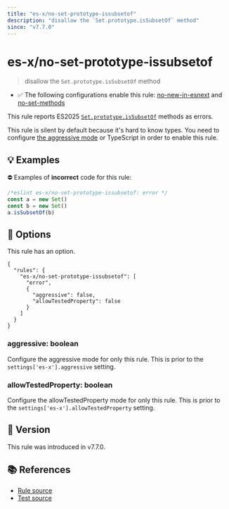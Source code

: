 ```yaml
---
title: "es-x/no-set-prototype-issubsetof"
description: "disallow the `Set.prototype.isSubsetOf` method"
since: "v7.7.0"
---
```


# es-x/no-set-prototype-issubsetof
> disallow the `Set.prototype.isSubsetOf` method

- ✅ The following configurations enable this rule: [no-new-in-esnext] and [no-set-methods]

This rule reports ES2025 [`Set.prototype.isSubsetOf`](https://github.com/tc39/proposal-set-methods) methods as errors.

This rule is silent by default because it's hard to know types. You need to configure [the aggressive mode](https://github.com/eslint-community/eslint-plugin-es-x/tree/master/docs/#the-aggressive-mode) or TypeScript in order to enable this rule.

## 💡 Examples

⛔ Examples of **incorrect** code for this rule:

<eslint-playground type="bad">

```js
/*eslint es-x/no-set-prototype-issubsetof: error */
const a = new Set()
const b = new Set()
a.isSubsetOf(b)
```

</eslint-playground>

## 🔧 Options

This rule has an option.

```jsonc
{
  "rules": {
    "es-x/no-set-prototype-issubsetof": [
      "error",
      {
        "aggressive": false,
        "allowTestedProperty": false
      }
    ]
  }
}
```

### aggressive: boolean

Configure the aggressive mode for only this rule.
This is prior to the `settings['es-x'].aggressive` setting.

### allowTestedProperty: boolean

Configure the allowTestedProperty mode for only this rule.
This is prior to the `settings['es-x'].allowTestedProperty` setting.

## 🚀 Version

This rule was introduced in v7.7.0.

## 📚 References

- [Rule source](https://github.com/eslint-community/eslint-plugin-es-x/blob/master/lib/rules/no-set-prototype-issubsetof.js)
- [Test source](https://github.com/eslint-community/eslint-plugin-es-x/blob/master/tests/lib/rules/no-set-prototype-issubsetof.js)

[no-new-in-esnext]: ../configs/index.md#no-new-in-esnext
[no-set-methods]: ../configs/index.md#no-set-methods
